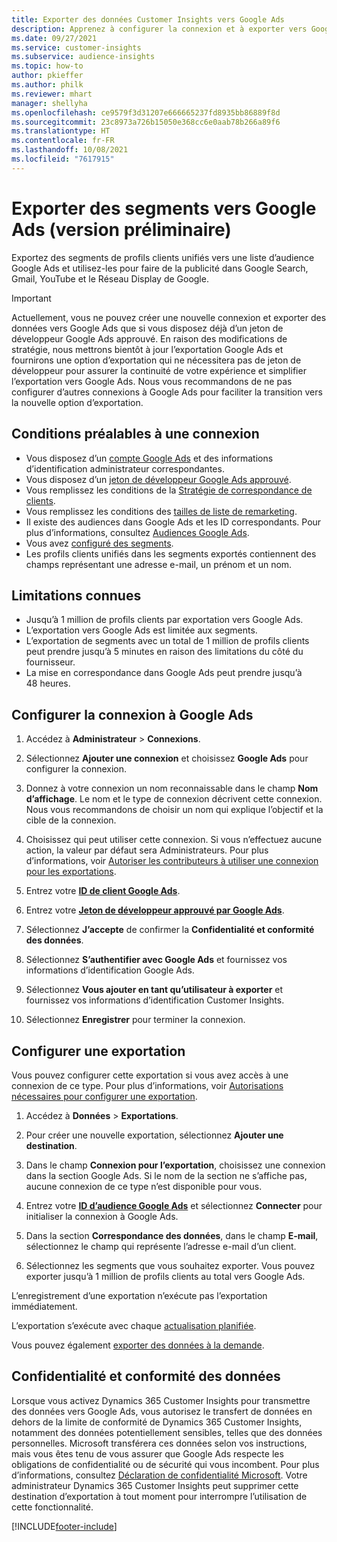 ```yaml
---
title: Exporter des données Customer Insights vers Google Ads
description: Apprenez à configurer la connexion et à exporter vers Google Ads.
ms.date: 09/27/2021
ms.service: customer-insights
ms.subservice: audience-insights
ms.topic: how-to
author: pkieffer
ms.author: philk
ms.reviewer: mhart
manager: shellyha
ms.openlocfilehash: ce9579f3d31207e666665237fd8935bb86889f8d
ms.sourcegitcommit: 23c8973a726b15050e368cc6e0aab78b266a89f6
ms.translationtype: HT
ms.contentlocale: fr-FR
ms.lasthandoff: 10/08/2021
ms.locfileid: "7617915"
---
```

# <a name="export-segments-to-google-ads-preview"></a>Exporter des segments vers Google Ads (version préliminaire)

Exportez des segments de profils clients unifiés vers une liste d’audience Google Ads et utilisez-les pour faire de la publicité dans Google Search, Gmail, YouTube et le Réseau Display de Google. 

> [!IMPORTANT]
> Actuellement, vous ne pouvez créer une nouvelle connexion et exporter des données vers Google Ads que si vous disposez déjà d’un jeton de développeur Google Ads approuvé. En raison des modifications de stratégie, nous mettrons bientôt à jour l’exportation Google Ads et fournirons une option d’exportation qui ne nécessitera pas de jeton de développeur pour assurer la continuité de votre expérience et simplifier l’exportation vers Google Ads. Nous vous recommandons de ne pas configurer d’autres connexions à Google Ads pour faciliter la transition vers la nouvelle option d’exportation.

## <a name="prerequisites-for-connection"></a>Conditions préalables à une connexion

-   Vous disposez d’un [compte Google Ads](https://ads.google.com/) et des informations d’identification administrateur correspondantes.
-   Vous disposez d’un [jeton de développeur Google Ads approuvé](https://developers.google.com/google-ads/api/docs/first-call/dev-token). 
-   Vous remplissez les conditions de la [Stratégie de correspondance de clients](https://support.google.com/adspolicy/answer/6299717).
-   Vous remplissez les conditions des [tailles de liste de remarketing](https://support.google.com/google-ads/answer/7558048).
-   Il existe des audiences dans Google Ads et les ID correspondants. Pour plus d’informations, consultez [Audiences Google Ads](https://support.google.com/google-ads/answer/7558048?hl=en#:~:text=Audience%20lists%20is%20a%20section,Display%20Network%20through%20remarketing%20campaigns.).
-   Vous avez [configuré des segments](segments.md).
-   Les profils clients unifiés dans les segments exportés contiennent des champs représentant une adresse e-mail, un prénom et un nom.

## <a name="known-limitations"></a>Limitations connues

- Jusqu’à 1 million de profils clients par exportation vers Google Ads.
- L’exportation vers Google Ads est limitée aux segments.
- L’exportation de segments avec un total de 1 million de profils clients peut prendre jusqu’à 5 minutes en raison des limitations du côté du fournisseur. 
- La mise en correspondance dans Google Ads peut prendre jusqu’à 48 heures.

## <a name="set-up-connection-to-google-ads"></a>Configurer la connexion à Google Ads

1. Accédez à **Administrateur** > **Connexions**.

1. Sélectionnez **Ajouter une connexion** et choisissez **Google Ads** pour configurer la connexion.

1. Donnez à votre connexion un nom reconnaissable dans le champ **Nom d’affichage**. Le nom et le type de connexion décrivent cette connexion. Nous vous recommandons de choisir un nom qui explique l’objectif et la cible de la connexion.

1. Choisissez qui peut utiliser cette connexion. Si vous n’effectuez aucune action, la valeur par défaut sera Administrateurs. Pour plus d’informations, voir [Autoriser les contributeurs à utiliser une connexion pour les exportations](connections.md#allow-contributors-to-use-a-connection-for-exports).

1. Entrez votre **[ID de client Google Ads](https://support.google.com/google-ads/answer/1704344)**.

1. Entrez votre **[Jeton de développeur approuvé par Google Ads](https://developers.google.com/google-ads/api/docs/first-call/dev-token)**.

1. Sélectionnez **J’accepte** de confirmer la **Confidentialité et conformité des données**.

1. Sélectionnez **S’authentifier avec Google Ads** et fournissez vos informations d’identification Google Ads.

1. Sélectionnez **Vous ajouter en tant qu’utilisateur à exporter** et fournissez vos informations d’identification Customer Insights.

1. Sélectionnez **Enregistrer** pour terminer la connexion. 

## <a name="configure-an-export"></a>Configurer une exportation

Vous pouvez configurer cette exportation si vous avez accès à une connexion de ce type. Pour plus d’informations, voir [Autorisations nécessaires pour configurer une exportation](export-destinations.md#set-up-a-new-export).

1. Accédez à **Données** > **Exportations**.

1. Pour créer une nouvelle exportation, sélectionnez **Ajouter une destination**.

1. Dans le champ **Connexion pour l’exportation**, choisissez une connexion dans la section Google Ads. Si le nom de la section ne s’affiche pas, aucune connexion de ce type n’est disponible pour vous.

1. Entrez votre **[ID d’audience Google Ads](https://support.google.com/google-ads/answer/7558048?hl=en#:~:text=Audience%20lists%20is%20a%20section,Display%20Network%20through%20remarketing%20campaigns.)** et sélectionnez **Connecter** pour initialiser la connexion à Google Ads.

1. Dans la section **Correspondance des données**, dans le champ **E-mail**, sélectionnez le champ qui représente l’adresse e-mail d’un client.

1. Sélectionnez les segments que vous souhaitez exporter. Vous pouvez exporter jusqu’à 1 million de profils clients au total vers Google Ads.

L’enregistrement d’une exportation n’exécute pas l’exportation immédiatement.

L’exportation s’exécute avec chaque [actualisation planifiée](system.md#schedule-tab). 

Vous pouvez également [exporter des données à la demande](export-destinations.md#run-exports-on-demand). 

## <a name="data-privacy-and-compliance"></a>Confidentialité et conformité des données

Lorsque vous activez Dynamics 365 Customer Insights pour transmettre des données vers Google Ads, vous autorisez le transfert de données en dehors de la limite de conformité de Dynamics 365 Customer Insights, notamment des données potentiellement sensibles, telles que des données personnelles. Microsoft transférera ces données selon vos instructions, mais vous êtes tenu de vous assurer que Google Ads respecte les obligations de confidentialité ou de sécurité qui vous incombent. Pour plus d’informations, consultez [Déclaration de confidentialité Microsoft](https://go.microsoft.com/fwlink/?linkid=396732).
Votre administrateur Dynamics 365 Customer Insights peut supprimer cette destination d’exportation à tout moment pour interrompre l’utilisation de cette fonctionnalité.


[!INCLUDE[footer-include](../includes/footer-banner.md)]
